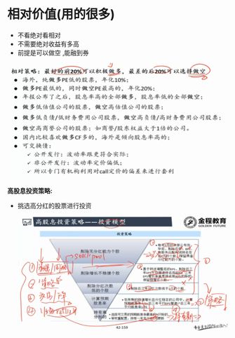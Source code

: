 # 相对价值(用的很多)

- 不看绝对看相对
- 不需要绝对收益有多高
- 前提是可以做空 ,能融到券

<img src="相对价值.assets/image-20200227194809988.png" alt="image-20200227194809988" style="zoom:67%;" />



**高股息投资策略:**

- 挑选高分红的股票进行投资

  ![image-20200227200010527](相对价值.assets/image-20200227200010527.png)